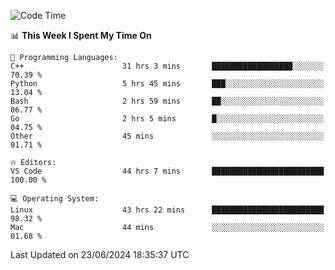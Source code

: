 
<!--START_SECTION:waka-->
![Code Time](http://img.shields.io/badge/Code%20Time-2%2C139%20hrs%2047%20mins-blue)

📊 **This Week I Spent My Time On** 

```text
💬 Programming Languages: 
C++                      31 hrs 3 mins       ██████████████████░░░░░░░   70.39 % 
Python                   5 hrs 45 mins       ███░░░░░░░░░░░░░░░░░░░░░░   13.04 % 
Bash                     2 hrs 59 mins       ██░░░░░░░░░░░░░░░░░░░░░░░   06.77 % 
Go                       2 hrs 5 mins        █░░░░░░░░░░░░░░░░░░░░░░░░   04.75 % 
Other                    45 mins             ░░░░░░░░░░░░░░░░░░░░░░░░░   01.71 % 

🔥 Editors: 
VS Code                  44 hrs 7 mins       █████████████████████████   100.00 % 

💻 Operating System: 
Linux                    43 hrs 22 mins      █████████████████████████   98.32 % 
Mac                      44 mins             ░░░░░░░░░░░░░░░░░░░░░░░░░   01.68 % 
```


 Last Updated on 23/06/2024 18:35:37 UTC
<!--END_SECTION:waka-->

